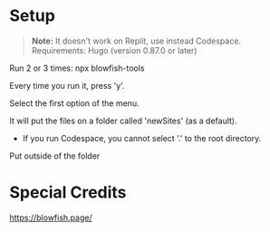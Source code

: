 # Setup
> **Note:** It doesn't work on Replit, use instead Codespace.
Requirements: Hugo (version 0.87.0 or later)

Run 2 or 3 times: npx blowfish-tools

Every time you run it, press 'y'.

Select the first option of the menu.

It will put the files on a folder called 'newSites' (as a default).
- If you run Codespace, you cannot select '.' to the root directory.

Put outside of the folder

# Special Credits
https://blowfish.page/
